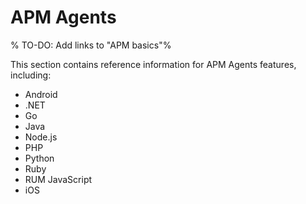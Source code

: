 # APM Agents

% TO-DO: Add links to "APM basics"%

This section contains reference information for APM Agents features, including:

* Android
* .NET
* Go
* Java
* Node.js
* PHP
* Python
* Ruby
* RUM JavaScript
* iOS
